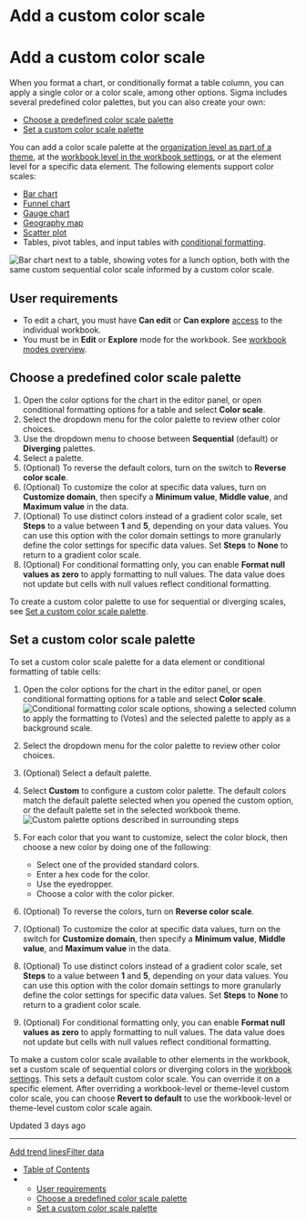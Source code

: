# Add a custom color scale

# Add a custom color scale

When you format a chart, or conditionally format a table column, you can apply a single color or a color scale, among other options. Sigma includes several predefined color palettes, but you can also create your own:

* [Choose a predefined color scale palette](#choose-a-predefined-color-scale-palette)
* [Set a custom color scale palette](#set-a-custom-color-scale-palette)

You can add a color scale palette at the [organization level as part of a theme](/docs/create-and-manage-workbook-themes), at the [workbook level in the workbook settings](/docs/workbook-settings-overview), or at the element level for a specific data element. The following elements support color scales:

* [Bar chart](/docs/build-a-bar-chart#configure-mark-colors)
* [Funnel chart](/docs/build-a-funnel-chart#configure-mark-colors)
* [Gauge chart](/docs/build-a-gauge-chart#configure-chart-colors)
* [Geography map](/docs/build-a-geography-map#configure-mark-colors)
* [Scatter plot](/docs/build-a-scatter-plot#configure-mark-colors)
* Tables, pivot tables, and input tables with [conditional formatting](/docs/format-and-customize-a-table#apply-conditional-formatting-to-table-columns-and-cells).

![Bar chart next to a table, showing votes for a lunch option, both with the same custom sequential color scale informed by a custom color scale.](https://files.readme.io/c3b5f8ff22745f29a4a119e41293df1a095cc54ec2ae1fde1d3988405ec716e1-custom-scale-viz-conditional.png)

## User requirements

* To edit a chart, you must have **Can edit** or **Can explore** [access](/docs/folder-and-document-permissions#document-permissions) to the individual workbook.
* You must be in **Edit** or **Explore** mode for the workbook. See [workbook modes overview](/docs/workbook-modes-overview).

## Choose a predefined color scale palette

1. Open the color options for the chart in the editor panel, or open conditional formatting options for a table and select **Color scale**.
2. Select the dropdown menu for the color palette to review other color choices.
3. Use the dropdown menu to choose between **Sequential** (default) or **Diverging** palettes.
4. Select a palette.
5. (Optional) To reverse the default colors, turn on the switch to **Reverse color scale**.
6. (Optional) To customize the color at specific data values, turn on **Customize domain**, then specify a **Minimum value**, **Middle value**, and **Maximum value** in the data.
7. (Optional) To use distinct colors instead of a gradient color scale, set **Steps** to a value between **1** and **5**, depending on your data values. You can use this option with the color domain settings to more granularly define the color settings for specific data values. Set **Steps** to **None** to return to a gradient color scale.
8. (Optional) For conditional formatting only, you can enable **Format null values as zero** to apply formatting to null values. The data value does not update but cells with null values reflect conditional formatting.

To create a custom color palette to use for sequential or diverging scales, see [Set a custom color scale palette](#set-a-custom-color-scale-palette).

## Set a custom color scale palette

To set a custom color scale palette for a data element or conditional formatting of table cells:

1. Open the color options for the chart in the editor panel, or open conditional formatting options for a table and select **Color scale**.  
   ![Conditional formatting color scale options, showing a selected column to apply the formatting to (Votes) and the selected palette to apply as a background scale.](https://files.readme.io/9952a76b694549105700456099be108939e7ce7511f48f50ae953bd783654e6a-custom-scale-conditional.png)
2. Select the dropdown menu for the color palette to review other color choices.
3. (Optional) Select a default palette.
4. Select **Custom** to configure a custom color palette. The default colors match the default palette selected when you opened the custom option, or the default palette set in the selected workbook theme.  
   ![Custom palette options described in surrounding steps](https://files.readme.io/a970e7fcb310481a22b65ec93dc17241edd433ace706425ea6a0ae020e1e7b2c-custom-color-scale.png)
5. For each color that you want to customize, select the color block, then choose a new color by doing one of the following:

   * Select one of the provided standard colors.
   * Enter a hex code for the color.
   * Use the eyedropper.
   * Choose a color with the color picker.
6. (Optional) To reverse the colors, turn on **Reverse color scale**.
7. (Optional) To customize the color at specific data values, turn on the switch for **Customize domain**, then specify a **Minimum value**, **Middle value**, and **Maximum value** in the data.
8. (Optional) To use distinct colors instead of a gradient color scale, set **Steps** to a value between **1** and **5**, depending on your data values. You can use this option with the color domain settings to more granularly define the color settings for specific data values. Set **Steps** to **None** to return to a gradient color scale.
9. (Optional) For conditional formatting only, you can enable **Format null values as zero** to apply formatting to null values. The data value does not update but cells with null values reflect conditional formatting.

To make a custom color scale available to other elements in the workbook, set a custom scale of sequential colors or diverging colors in the [workbook settings](/docs/workbook-settings-overview). This sets a default custom color scale. You can override it on a specific element. After overriding a workbook-level or theme-level custom color scale, you can choose **Revert to default** to use the workbook-level or theme-level custom color scale again.

Updated 3 days ago

---

[Add trend lines](/docs/add-trend-lines)[Filter data](/docs/filter-data)

* [Table of Contents](#)
* + [User requirements](#user-requirements)
  + [Choose a predefined color scale palette](#choose-a-predefined-color-scale-palette)
  + [Set a custom color scale palette](#set-a-custom-color-scale-palette)
